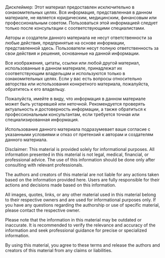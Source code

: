Дисклеймер: Этот материал предоставлен исключительно в ознакомительных целях. Вся информация, представленная в данном материале, не является юридическим, медицинским, финансовым или профессиональным советом. Пользоваться этой информацией следует только после консультации с соответствующими специалистами.

Авторы и создатели данного материала не несут ответственности за любые действия, предпринятые на основе информации, представленной здесь. Пользователи несут полную ответственность за свои действия и решения, основанные на данной информации.

Все изображения, цитаты, ссылки или любой другой материал, использованные в данном материале, принадлежат их соответствующим владельцам и используются только в ознакомительных целях. Если у вас есть вопросы относительно авторства или использования конкретного материала, пожалуйста, обратитесь к его владельцу.

Пожалуйста, имейте в виду, что информация в данном материале может быть устаревшей или неточной. Рекомендуется проверять актуальность и достоверность информации, а также обратиться к профессиональным консультантам, если требуется точная или специализированная информация.

Использование данного материала подразумевает ваше согласие с указанными условиями и отказ от претензий к авторам и создателям данного материала.

Disclaimer: This material is provided solely for informational purposes. All information presented in this material is not legal, medical, financial, or professional advice. The use of this information should be done only after consulting with relevant professionals.

The authors and creators of this material are not liable for any actions taken based on the information provided here. Users are fully responsible for their actions and decisions made based on this information.

All images, quotes, links, or any other material used in this material belong to their respective owners and are used for informational purposes only. If you have any questions regarding the authorship or use of specific material, please contact the respective owner.

Please note that the information in this material may be outdated or inaccurate. It is recommended to verify the relevance and accuracy of the information and seek professional guidance for precise or specialized information.

By using this material, you agree to these terms and release the authors and creators of this material from any claims or liabilities.
